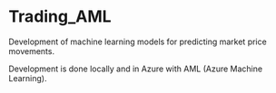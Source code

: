 # Trading_AML

Development of machine learning models for predicting market price movements.

Development is done locally and in Azure with AML (Azure Machine Learning).